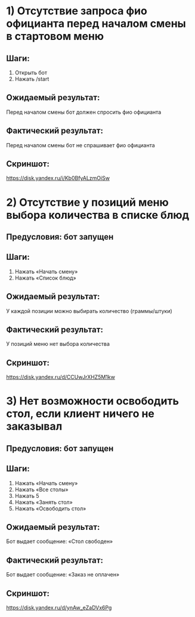 # 1) Отсутствие запроса фио официанта перед началом смены в стартовом меню
## Шаги:
1. Открыть бот
2. Нажать /start
## Ожидаемый результат:
Перед началом смены бот должен спросить фио официанта
## Фактический результат: 
Перед началом смены бот не спрашивает фио официанта
## Скриншот: 
https://disk.yandex.ru/i/Kb0BfyALzmOiSw

# 2) Отсутствие у позиций меню выбора количества в списке блюд 
## Предусловия: бот запущен
## Шаги:
1. Нажать «Начать смену»
2. Нажать «Список блюд»
## Ожидаемый результат:
У каждой позиции можно выбирать количество (граммы/штуки)
## Фактический результат: 
У позиций меню нет выбора количества
## Скриншот:
https://disk.yandex.ru/d/CCUwJrXHZ5M1kw

# 3) Нет возможности освободить стол, если клиент ничего не заказывал
## Предусловия: бот запущен
## Шаги:
1. Нажать «Начать смену»
2. Нажать «Все столы»
3. Нажать 5
4. Нажать «Занять стол»
5. Нажать «Освободить стол»
## Ожидаемый результат:
Бот выдает сообщение: «Стол свободен»
## Фактический результат: 
Бот выдает сообщение: «Заказ не оплачен»
## Скриншот:
https://disk.yandex.ru/d/ynAw_eZaDVx6Pg

